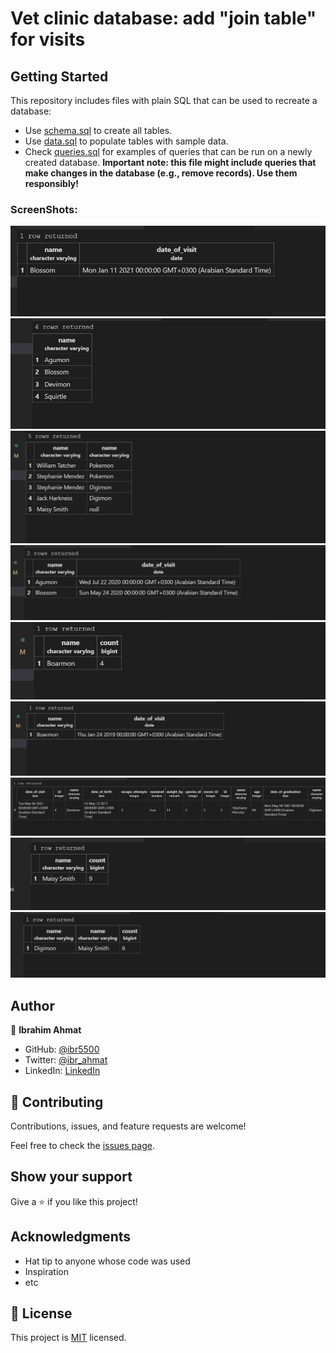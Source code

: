# Vet clinic database: add "join table" for visits

## Getting Started

This repository includes files with plain SQL that can be used to recreate a database:

- Use [schema.sql](./schema.sql) to create all tables.
- Use [data.sql](./data.sql) to populate tables with sample data.
- Check [queries.sql](./queries.sql) for examples of queries that can be run on a newly created database. **Important note: this file might include queries that make changes in the database (e.g., remove records). Use them responsibly!**


### ScreenShots:
<img src='./screenshots/last_visit.png'/>
<img src='./screenshots/diff_animals.png'/>
<img src='./screenshots/vets_list.png'/>
<img src='./screenshots/Mendez.png'/>
<img src='./screenshots/mostVisit.png'/>
<img src='./screenshots/Maisy.png'/>
<img src='./screenshots/recent_visited.png'/>
<img src='./screenshots/not_specialize.png'/>
<img src='./screenshots/Maisy_spicilaze.png'/>

## Author

👤 **Ibrahim Ahmat**

- GitHub: [@ibr5500](https://github.com/ibr5500)
- Twitter: [@ibr_ahmat](https://twitter.com/ibr_ahmat)
- LinkedIn: [LinkedIn](https://www.linkedin.com/in/ibrahim-ahmat/)

## 🤝 Contributing

Contributions, issues, and feature requests are welcome!

Feel free to check the [issues page](../../issues/).

## Show your support

Give a ⭐️ if you like this project!

## Acknowledgments

- Hat tip to anyone whose code was used
- Inspiration
- etc

## 📝 License

This project is [MIT](./MIT.md) licensed.
